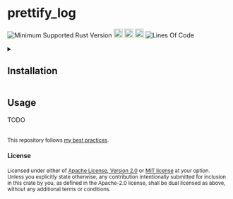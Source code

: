 # prettify_log
![Minimum Supported Rust Version](https://img.shields.io/badge/nightly-1.83+-ab6000.svg)
[<img alt="crates.io" src="https://img.shields.io/crates/v/prettify_log.svg?color=fc8d62&logo=rust" height="20" style=flat-square>](https://crates.io/crates/prettify_log)
[<img alt="docs.rs" src="https://img.shields.io/badge/docs.rs-66c2a5?style=for-the-badge&labelColor=555555&logo=docs.rs&style=flat-square" height="20">](https://docs.rs/prettify_log)
[<img alt="build status" src="https://img.shields.io/github/actions/workflow/status/valeratrades/prettify_log/ci.yml?branch=master&style=for-the-badge&style=flat-square" height="20">](https://github.com/valeratrades/prettify_log/actions?query=branch%3Amaster) <!--NB: Won't find it if repo is private-->
![Lines Of Code](https://img.shields.io/badge/LoC-1610-lightblue)

<!-- markdownlint-disable -->
<details>
  <summary>
    <h2>Installation</h2>
  </summary>
	<pre><code class="language-sh">TODO</code></pre>
</details>
<!-- markdownlint-restore -->

## Usage
TODO

<br>

<sup>
This repository follows <a href="https://github.com/valeratrades/.github/tree/master/best_practices">my best practices</a>.
</sup>

#### License

<sup>
Licensed under either of <a href="LICENSE-APACHE">Apache License, Version
2.0</a> or <a href="LICENSE-MIT">MIT license</a> at your option.
</sup>

<br>

<sub>
Unless you explicitly state otherwise, any contribution intentionally submitted
for inclusion in this crate by you, as defined in the Apache-2.0 license, shall
be dual licensed as above, without any additional terms or conditions.
</sub>
